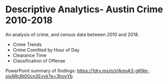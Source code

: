 # Descriptive Analytics- Austin Crime 2010-2018

An analysis of crime, and census data between 2010 and 2018.
 * Crime Trends
 * Crime Comitted by Hour of Day 
 * Clearance Time
 * Classification of Offense
  
  PowerPoint summary of findings: https://1drv.ms/p/s!AmvA3-gKNe-sjxARc6t0Gcn2Evvk?e=3hoyYb 
